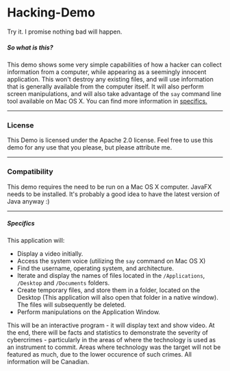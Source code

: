 # Hacking-Demo
Try it. I promise nothing bad will happen.

##### So what is this?

This demo shows some very simple capabilities of how a hacker can collect information
from a computer, while appearing as a seemingly innocent application. This won't destroy
any existing files, and will use information that is generally available from the 
computer itself. It will also perform screen manipulations, and will also take 
advantage of the `say` command line tool available on Mac OS X. You can find more
information in [specifics.](#specifics)


-------------------------------
### License

This Demo is licensed under the Apache 2.0 license. Feel free to use this demo for any use
that you please, but please attribute me.

-------------------------------
### Compatibility

This demo requires the need to be run on a Mac OS X computer. JavaFX needs to be installed.
It's probably a good idea to have the latest version of Java anyway :)


-----------------------------------
##### Specifics

This application will:

- Display a video initially.
- Access the system voice (utilizing the `say` command on Mac OS X)
- Find the username, operating system, and architecture.
- Iterate and display the names of files located in the `/Applications`, `/Desktop` and `/Documents` folders.
- Create temporary files, and store them in a folder, located on the Desktop (This application will also open that folder in a native window). The files will subsequently be deleted.
- Perform manipulations on the Application Window.

This will be an interactive program - it will display text and show video. At the end, there will be facts and statistics to demonstrate the severity of cybercrimes - particularly in the areas of where the technology is used as an instrument to commit. Areas where technology was the target will not be featured as much, due to the lower occurence of such crimes. All information will be Canadian.
